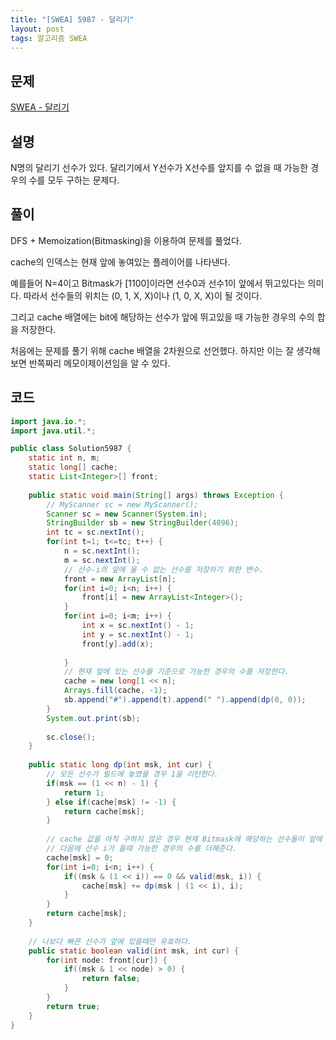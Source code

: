 ```yaml
---
title: "[SWEA] 5987 - 달리기"
layout: post
tags: 알고리즘 SWEA
---
```


## 문제
[SWEA - 달리기](https://swexpertacademy.com/main/code/problem/problemDetail.do?contestProbId=AWaJ4g86WA4DFAUQ&categoryId=AWaJ4g86WA4DFAUQ&categoryType=CODE)

## 설명
N명의 달리기 선수가 있다. 달리기에서 Y선수가 X선수를 앞지를 수 없을 때 가능한 경우의 수를 모두 구하는 문제다.

## 풀이
DFS + Memoization(Bitmasking)을 이용하여 문제를 풀었다. 

cache의 인덱스는  현재 앞에 놓여있는 플레이어를 나타낸다. 

예를들어 N=4이고 Bitmask가 [1100]이라면 선수0과 선수1이 앞에서 뛰고있다는 의미다. 따라서 선수들의 위치는 (0, 1, X, X)이나 (1, 0, X, X)이 될 것이다.

그리고 cache 배열에는 bit에 해당하는 선수가 앞에 뛰고있을 때 가능한 경우의 수의 합을 저장한다.

처음에는 문제를 풀기 위해 cache 배열을 2차원으로 선언했다. 하지만 이는 잘 생각해보면 반쪽짜리 메모이제이션임을 알 수 있다.


## 코드	
```java
import java.io.*;
import java.util.*;

public class Solution5987 {
	static int n, m;
	static long[] cache;
	static List<Integer>[] front;
	
	public static void main(String[] args) throws Exception {
		// MyScanner sc = new MyScanner();
		Scanner sc = new Scanner(System.in);
		StringBuilder sb = new StringBuilder(4096);
		int tc = sc.nextInt();
		for(int t=1; t<=tc; t++) {
			n = sc.nextInt();
			m = sc.nextInt();
			// 선수-i의 앞에 올 수 없는 선수를 저장하기 위한 변수.
			front = new ArrayList[n];
			for(int i=0; i<n; i++) {
				front[i] = new ArrayList<Integer>();
			}
			for(int i=0; i<m; i++) {
				int x = sc.nextInt() - 1;
				int y = sc.nextInt() - 1;
				front[y].add(x);
				
			}
			// 현재 앞에 있는 선수를 기준으로 가능한 경우의 수를 저장한다. 
			cache = new long[1 << n];
			Arrays.fill(cache, -1);
			sb.append("#").append(t).append(" ").append(dp(0, 0));
		}
		System.out.print(sb);
		
		sc.close();
	}
	
	public static long dp(int msk, int cur) {
		// 모든 선수가 필드에 놓였을 경우 1을 리턴한다.
		if(msk == (1 << n) - 1) {
			return 1;
		} else if(cache[msk] != -1) {
			return cache[msk];
		}
		
		// cache 값을 아직 구하지 않은 경우 현재 Bitmask에 해당하는 선수들이 앞에 있을 때,
		// 다음에 선수 i가 올때 가능한 경우의 수를 더해준다.
		cache[msk] = 0;
		for(int i=0; i<n; i++) {
			if((msk & (1 << i)) == 0 && valid(msk, i)) {
				cache[msk] += dp(msk | (1 << i), i);
			}
		}
		return cache[msk];
	}
	
	// 나보다 빠른 선수가 앞에 있을때만 유효하다.
	public static boolean valid(int msk, int cur) {
		for(int node: front[cur]) {
			if((msk & 1 << node) > 0) {
				return false;
			}
		}
		return true;
	}
}
```